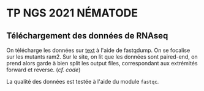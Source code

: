 # TP NGS 2021 NÉMATODE

## Téléchargement des données de RNAseq

On télécharge les données sur [text](https://www.ncbi.nlm.nih.gov/geo/) à l'aide de fastqdump.
On se focalise sur les mutants ram2.
Sur le site, on lit que les données sont paired-end, on prend alors garde à bien split les output files, correspondant aux extrémités forward et reverse. (*cf. code*)

La qualité des données est testée à l'aide du module `fastqc`.

